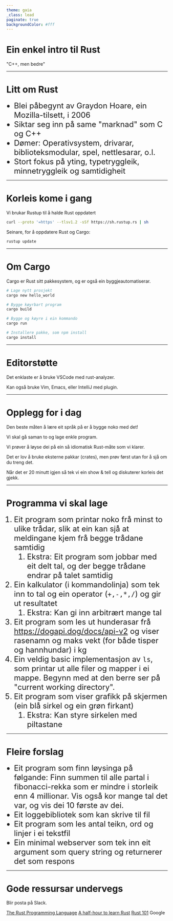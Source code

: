 ```yaml
---
theme: gaia
_class: lead
paginate: true
backgroundColor: #fff
---
```


# Ein enkel intro til Rust

"C++, men bedre"

---

# Litt om Rust

- Blei påbegynt av Graydon Hoare, ein Mozilla-tilsett, i 2006
- Siktar seg inn på same "marknad" som C og C++
- Dømer: Operativsystem, drivarar, biblioteksmodular, spel, nettlesarar, o.l.
- Stort fokus på yting, typetryggleik, minnetryggleik og samtidigheit

---

# Korleis kome i gang

Vi brukar Rustup til å halde Rust oppdatert

```sh
curl --proto '=https' --tlsv1.2 -sSf https://sh.rustup.rs | sh
```

Seinare, for å oppdatere Rust og Cargo:

```sh
rustup update
```

---

# Om Cargo

Cargo er Rust sitt pakkesystem, og er også ein byggjeautomatiserar.

```sh
# Lage nytt prosjekt
cargo new hello_world

# Bygge køyrbart program
cargo build

# Bygge og køyre i ein kommando
cargo run

# Installere pakke, som npm install
cargo install
```

---

# Editorstøtte

Det enklaste er å bruke VSCode med rust-analyzer.

Kan også bruke Vim, Emacs, eller IntelliJ med plugin.

---

# Opplegg for i dag

Den beste måten å lære eit språk på er å bygge noko med det!

Vi skal gå saman to og lage enkle program.

Vi prøver å løyse dei på ein så idiomatisk Rust-måte som vi klarer.

Det er lov å bruke eksterne pakkar (crates), men prøv først utan for å sjå om du treng det.

Når det er 20 minutt igjen så tek vi ein show & tell og diskuterer korleis det gjekk.

---

<style scoped>
li {
  font-size: 24px;
}
</style>

# Programma vi skal lage

1. Eit program som printar noko frå minst to ulike trådar, slik at ein kan sjå at meldingane kjem frå begge trådane samtidig
    1. Ekstra: Eit program som jobbar med eit delt tal, og der begge trådane endrar på talet samtidig
2. Ein kalkulator (i kommandolinja) som tek inn to tal og ein operator (`+,-,*,/`) og gir ut resultatet
    1. Ekstra: Kan gi inn arbitrært mange tal
3. Eit program som les ut hunderasar frå https://dogapi.dog/docs/api-v2 og viser rasenamn og maks vekt (for både tisper og hannhundar) i kg
4. Ein veldig basic implementasjon av `ls`, som printar ut alle filer og mapper i ei mappe. Begynn med at den berre ser på "current working directory".
5. Eit program som viser grafikk på skjermen (ein blå sirkel og ein grøn firkant)
    1. Ekstra: Kan styre sirkelen med piltastane

---

# Fleire forslag

- Eit program som finn løysinga på følgande: Finn summen til alle partal i fibonacci-rekka som er mindre i storleik enn 4 millionar. Vis også kor mange tal det var, og vis dei 10 første av dei.
- Eit loggebibliotek som kan skrive til fil
- Eit program som les antal teikn, ord og linjer i ei tekstfil
- Ein minimal webserver som tek inn eit argument som query string og returnerer det som respons

---

# Gode ressursar undervegs

Blir posta på Slack.

[The Rust Programming Language](https://doc.rust-lang.org/book/ch01-00-getting-started.html)
[A half-hour to learn Rust](https://fasterthanli.me/articles/a-half-hour-to-learn-rust)
[Rust 101](https://www.ralfj.de/projects/rust-101/main.html)
Google

